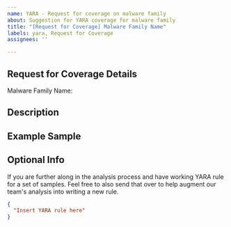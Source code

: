 ```yaml
---
name: YARA - Request for coverage on malware family
about: Suggestion for YARA coverage for malware family
title: "[Request for Coverage] Malware Family Name"
labels: yara, Request for Coverage
assignees: ''

---
```


<!-- Before submitting an issue to request coverage, please make sure the rule doesn’t currently have coverage within our repository. We are interested to hear about new families or malware that doesn’t currently have coverage within our rules. Please note, there is an unlimited supply of malware out there, and our team has to prioritize what families to target, we are currently focused on global threats impacting multiple organizations and the general population. We may not be able to implement coverage for every request, but we will try hard to review each request and consider new coverage. --->

## Request for Coverage Details
Malware Family Name:

## Description
<!-- Provide a detailed description and context around the malware family that is being suggested for coverage. Any kind of reference to existing threat research is really helpful for our team. --->

## Example Sample
<!-- In order to create new coverage for a malware family, please share the sample link via [VirusTotal](https://www.virustotal.com/gui/home/search) or other community sharing sites such as [MalwareBazaar](https://bazaar.abuse.ch/browse/) or [MalShare](https://malshare.com/). -->

## Optional Info

If you are further along in the analysis process and have working YARA rule for a set of samples. Feel free to also send that over to help augment our team's analysis into writing a new rule.

  ```json
  {
    "Insert YARA rule here"
  }
  ```
